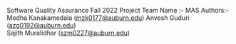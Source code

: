 Software Quality Assurance Fall 2022 Project 
Team Name :- MAS
Authors:- Medha Kanakamedala (mzk0177@auburn.edu)
Anvesh Guduri (azg0192@auburn.edu)  
Sajith Muralidhar (szm0227@auburn.edu)

